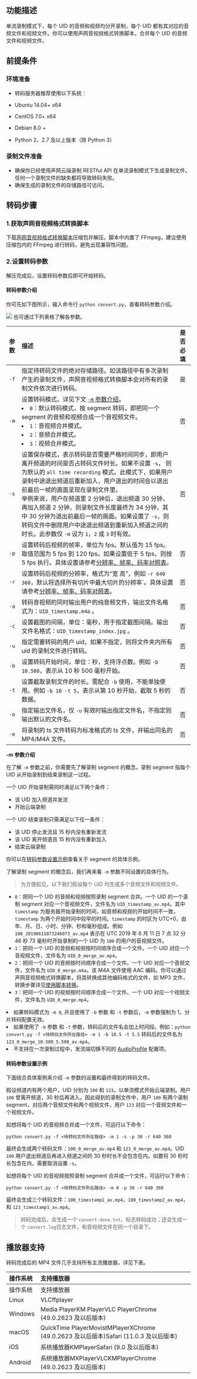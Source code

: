 ## 功能描述

单流录制模式下，每个 UID 的音频和视频均分开录制，每个 UID 都有其对应的音频文件和视频文件。你可以使用声网音视频格式转换脚本，合并每个 UID 的音频文件和视频文件。

## 前提条件

### 环境准备

- 转码服务器推荐使用以下系统：
 - Ubuntu 14.04+ x64
 - CentOS 7.0+ x64
 - Debian 8.0 +

- Python 2、2.7 及以上版本（除 Python 3）

### 录制文件准备

- 确保你已经使用声网云端录制 RESTful API 在单流录制模式下生成录制文件。任何一个录制文件的缺失都将导致转码失败。
- 确保生成的录制文件的存储路径可访问。

## 转码步骤

### 1.获取声网音视频格式转换脚本

下载[声网音视频格式转换脚本](https://download.agora.io/acrsdk/release/cloud_recording_tools.v3.8.0.69-202302061216-release-prod.tar.gz)压缩包并解压。脚本中内置了 FFmpeg，建议使用压缩包内的 FFmpeg 进行转码，避免出现兼容性问题。

### 2.设置转码参数

解压完成后，设置转码参数后即可开始转码。

#### 转码参数介绍

你可先如下图所示，输入命令行 `python convert.py`，查看转码参数介绍。

![](https://web-cdn.agora.io/docs-files/1630639111569)
也可通过下列表格了解各参数。

| 参数 | 描述                                                         | 是否必填 |
| :--- | :----------------------------------------------------------- | :------- |
| `-f` | 指定待转码文件的绝对存储路径。如该路径中有多次录制产生的录制文件，声网音视频格式转换脚本会对所有的录制文件依次进行转码。 | 是       |
| `-m` | 设置转码模式。详见下文 [`-m` 参数介绍](./cloud_recording_merge_files?platform=All%20Platforms#2设置转码参数)。<li>`0`：默认转码模式，按 segment 转码，即把同一个 segment 的音频和视频合成一个音视频文件。<li>`1`：音视频合并模式。<li>`2`：音频合并模式。<li>`3`：视频合并模式。 | 否       |
| `-s` | 设置保存模式，表示转码是否需要严格时间同步，即用户离开频道的时间是否占转码文件时长。如果不设置 `-s`， 则为默认的 `all time recording` 模式。此模式下，如果用户录制中途退出频道后重新加入，用户退出的时间会以退出前最后一帧的画面呈现在录制文件里。<br>举例来说，用户在频道里 2 分钟后，退出频道 30 分钟，再加入频道 2 分钟，则录制文件长度最终为 34 分钟，其中 30 分钟为退出前最后一帧的画面。如果设置了 `-s`，则转码文件中删除用户中途退出频道到重新加入频道之间的时长。此参数仅 `-m` 设为 `1`，`2` 或 `3` 时有效。 | 否       |
| `-p` | 设置转码后视频的帧率，单位为 fps。默认值为 15 fps。取值范围为 5 fps 到 120 fps。如果设置低于 5 fps，则按 5 fps 执行。具体设置请参考[分辨率、帧率、码率对照表](https://docs.agora.io/cn/faq/recording_video_profile#分辨率、帧率、码率对照表)。 | 否       |
| `-r` | 设置转码后视频的分辨率，格式为“宽 高”，例如 `-r 640 360`，默认将选择所有切片中最大切片的分辨率`。具体设置请参考[分辨率、帧率、码率对照表](https://docs.agora.io/cn/faq/recording_video_profile#分辨率、帧率、码率对照表)。 | 否       |
| `-a`   | 转码音视频的同时输出用户的纯音频文件，输出文件名格式为：`UID_timestamp.m4a` 。 | 否       |
| `-c`   | 设置截图的间隔，单位：毫秒，用于指定截图间隔。输出文件名格式：`UID_timestamp_index.jpg` 。 | 否       |
| `-u` | 指定需要转码的用户 uid，如果不指定，则将文件夹内所有 uid 的录制文件进行转码。 | 否       |
| `-b` | 设置转码开始时间，单位：秒，支持浮点数。例如 `-b 10.500`，表示从 10  秒 500 毫秒开始。 | 否       |
| `-t` | 设置截取录制文件的时长。需配合 `-b` 使用，不能单独使用。例如 `-b 10 -t 5`，表示从第 10 秒开始，截取 5 秒的数据。 | 否       |
| `-o` | 指定输出文件名，仅 `-u` 有效时输出指定文件名，不指定则输出默认的文件名。 | 否       |
| `-e` | 将录制的 ts 文件转码为标准格式的 ts 文件，并输出同名的 MP4/M4A 文件。 | 否       |

**-m 参数介绍**

在了解 `-m` 参数之前，你需要先了解录制 segment 的概念。录制 segment 指每个 UID 从开始录制到结束录制这一过程。

一个 UID 开始录制需同时满足以下两个条件：

- 该 UID 加入频道并发流
- 开始云端录制

一个 UID 结束录制只需满足以下任一条件：

- 该 UID 停止发流且 15 秒内没有重新发流
- 该 UID 离开频道且 15 秒内没有重新加入
- 结束云端录制

你可以在[转码参数设置示例](./cloud_recording_merge_files?platform=All%20Platforms#2设置转码参数)查看关于 segment 的具体示例。

了解录制 segment 的概念后，我们再来看 `-m` 参数不同设置的具体行为。

> 为方便起见，以下我们假设每个 UID 均生成多个音频文件和视频文件。

- `0`：把同一个 UID 的音频和视频按照录制 segment 合并。一个 UID 的一个录制 segment 对应一个音视频文件，文件名为 `UID_timestamp_av.mp4`。其中 `timestamp` 为服务器开始录制的时间，如音频和视频的开始时间不一致，`timestamp` 为两个开始时间中较早的时间。`timestamp` 的时区为 UTC+0，由年、月、日、小时、分钟、秒和毫秒组成。例如 `100_20190611073246073_av.mp4` 表示在 UTC 2019 年 6 月 11 日 7 点 32 分 46 秒 73 毫秒时开始录制的一个 UID 为 `100` 的用户的音视频文件。
- `1`：把同一个 UID 的音频和视频按时间顺序合成一个文件。一个 UID 对应一个音视频文件，文件名为 `UID_0_merge_av.mp4`。
- `2`：把同一个 UID 的音频按时间顺序合成一个文件。一个 UID 对应一个音频文件，文件名为 `UID_0_merge.m4a`。该 M4A 文件使用 AAC 编码。你可以通过声网音视频格式转换脚本，将其转换成其他编码格式的文件，如 MP3 文件，转换步骤详见[使用脚本转换](https://docs-preprod.agora.io/cn/cloud-recording/cloud_recording_convert_format?platform=RESTful#使用脚本转换)。
- `3`：把同一个 UID 的视频按时间顺序合成一个文件。一个 UID 对应一个视频文件，文件名为 `UID_0_merge.mp4`。

<div class="alert note"><li>如果转码模式为 <code>-m 0</code>, 并且使用了 <code>-b</code> 参数 和 <code>-t</code> 参数后，<code>-m</code> 参数强制为 1，分片转码配置无效。</li><li>如果使用了 <code>-b</code> 参数 和 <code>-t</code> 参数，转码后的文件名会加上时间段。例如：<code>python convert.py -f <待转码文件所在路径> -m 1 -b 10.5 -t 5.5</code> 转码后的文件名为 <code>123_0_merge_10.500_5.500_av.mp4</code>。</li><li>不支持在一次录制过程中，发流端切换不同的 <a href="https://docs.agora.io/cn/live-streaming-premium-legacy/API%20Reference/java/enumio_1_1agora_1_1rtc_1_1_constants_1_1_audio_profile.html?platform=Android"> AudioProfile</a> 配置项。</li></div>

#### 转码参数设置示例

下面结合具体案例来介绍 `-m` 参数的设置和最终得到的转码文件。

假设频道内有两个用户，UID 分别为 `100` 和 `123`。以单流模式开始云端录制。用户 `100` 曾离开频道，30 秒后再进入。因此得到的录制文件中，用户 `100` 有两个录制 segment，对应两个音频文件和两个视频文件，用户 `123` 对应一个音频文件和一个视频文件。

如想将每个 UID 的音视频合并成一个文件，可运行以下命令：

```
python convert.py -f <待转码文件所在路径> -m 1 -s -p 30 -r 640 360
```

最终会生成两个转码文件：`100_0_merge_av.mp4` 和 `123_0_merge_av.mp4`。UID `100` 用户退出频道后再进入频道之间的 30 秒时长不会包含在内。如要将 30 秒时长包含在内，需要取消设置 `-s`。

如想将每个 UID 的音视频按照录制 segment 合并成一个文件，可运行以下命令：

```
python convert.py -f <待转码文件所在路径> -m 0 -p 30 -r 640 360
```

最终会生成三个转码文件：`100_timestamp1_av.mp4`，`100_timestamp2_av.mp4`，和 `123_timestamp1_av.mp4`。

> 转码完成后，会生成一个 `convert-done.txt`，标志转码成功；还会生成一个 `convert.log`日志文件，和音视频文件在同一个目录下。

## 播放器支持

转码完成后的 MP4 文件几乎支持所有主流播放器，详见下表。

| 操作系统 | 支持播放器                                                   |
| :------- | :----------------------------------------------------------- |
| 操作系统 | 支持播放器                                                   |
| Linux    | VLCffplayer                                                  |
| Windows  | Media PlayerKM PlayerVLC PlayerChrome (49.0.2623 及以后版本) |
| macOS    | QuickTime PlayerMovistMPlayerXChrome (49.0.2623 及以后版本)Safari (11.0.3 及以后版本) |
| iOS      | 系统播放器KMPlayerSafari (9.0 及以后版本)                    |
| Android  | 系统播放器MXPlayerVLCKMPlayerChrome (49.0.2623 及以后版本)   |